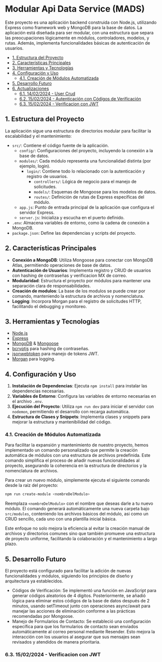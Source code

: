 # Modular Api Data Service (MADS)


Este proyecto es una aplicación backend construida con Node.js, utilizando Express como framework web y MongoDB para la base de datos. La aplicación está diseñada para ser modular, con una estructura que separa las preocupaciones lógicamente en módulos, controladores, modelos, y rutas. Además, implementa funcionalidades básicas de autenticación de usuarios.

<!-- TOC tocDepth:2..3 chapterDepth:2..6 -->

-   [1. Estructura del Proyecto](#1-estructura-del-proyecto)
-   [2. Características Principales](#2-características-principales)
-   [3. Herramientas y Tecnologías](#3-herramientas-y-tecnologías)
-   [4. Configuración y Uso](#4-configuración-y-uso)
    -   [4.1. Creación de Módulos Automatizada](#41-creación-de-módulos-automatizada)
-   [5. Desarrollo Futuro](#5-desarrollo-futuro)
-   [6. Actualizaciones](#6-actualizaciones)
    -   [6.1. 14/02/2024 - User Crud](#61-14022024---user-crud)
    -   [6.2. 15/02/2024 - Autenticación con Códigos de Verificación](#62-15022024---autenticación-con-códigos-de-verificación)
    -   [6.3. 15/02/2024 - Verificacion con JWT](#63-15022024---verificacion-con-jwt)

<!-- /TOC -->

## 1. Estructura del Proyecto

La aplicación sigue una estructura de directorios modular para facilitar la escalabilidad y el mantenimiento:

-   `src/`: Contiene el código fuente de la aplicación.
    -   `config/`: Configuraciones del proyecto, incluyendo la conexión a la base de datos.
    -   `modules/`: Cada módulo representa una funcionalidad distinta (por ejemplo, login).
        -   `login/`: Contiene todo lo relacionado con la autenticación y registro de usuarios.
            -   `controllers/`: Lógica de negocio para el manejo de solicitudes.
            -   `models/`: Esquemas de Mongoose para los modelos de datos.
            -   `routes/`: Definición de rutas de Express específicas del módulo.
    -   `app.js`: Punto de entrada principal de la aplicación que configura el servidor Express.
    -   `server.js`: Inicializa y escucha en el puerto definido.
-   `.env`: Almacena variables de entorno, como la cadena de conexión a MongoDB.
-   `package.json`: Define las dependencias y scripts del proyecto.

## 2. Características Principales

-   **Conexión a MongoDB**: Utiliza Mongoose para conectar con MongoDB Atlas, permitiendo operaciones de base de datos.
-   **Autenticación de Usuarios**: Implementa registro y CRUD de usuarios con hashing de contraseñas y verificacion MX de correo.
-   **Modularidad**: Estructura el proyecto por módulos para mantener una separación clara de responsabilidades.
-   **Creación de modulos**: La base de los modulos se puede crear por comando, manteniendo la estructura de archivos y nomenclatura.
-   **Logging**: Incorpora Morgan para el registro de solicitudes HTTP, facilitando el debugging y monitoreo.

## 3. Herramientas y Tecnologías

-   [Node.js](https://nodejs.org/)
-   [Express](http://expressjs.com/)
-   [MongoDB](https://www.mongodb.com/) & [Mongoose](https://mongoosejs.com/)
-   [bcryptjs](https://www.npmjs.com/package/bcryptjs) para hashing de contraseñas.
-   [jsonwebtoken](https://www.npmjs.com/package/jsonwebtoken) para manejo de tokens JWT.
-   [Morgan](https://www.npmjs.com/package/morgan) para logging.

## 4. Configuración y Uso

1. **Instalación de Dependencias**: Ejecuta `npm install` para instalar las dependencias necesarias.
2. **Variables de Entorno**: Configura las variables de entorno necesarias en el archivo `.env`.
3. **Ejecución del Proyecto**: Utiliza `npm run dev` para iniciar el servidor con `nodemon`, permitiendo el desarrollo con recarga automática.
4. **Estructura de Clases y Snippets**: Implementa clases y snippets para mejorar la estructura y mantenibilidad del código.

### 4.1. Creación de Módulos Automatizada

Para facilitar la expansión y mantenimiento de nuestro proyecto, hemos implementado un comando personalizado que permite la creación automática de módulos con una estructura de archivos predefinida. Este comando simplifica el proceso de añadir nuevas funcionalidades al proyecto, asegurando la coherencia en la estructura de directorios y la nomenclatura de archivos.

Para crear un nuevo módulo, simplemente ejecuta el siguiente comando desde la raíz del proyecto:

```bash
npm run create-module <nombreDelModulo>
```

Reemplaza `<nombreDelModulo>` con el nombre que deseas darle a tu nuevo módulo. El comando generará automáticamente una nueva carpeta bajo `src/modules`, conteniendo los archivos básicos del módulo, asi como un CRUD sencillo, cada uno con una plantilla inicial básica.

Este enfoque no solo mejora la eficiencia al evitar la creación manual de archivos y directorios comunes sino que también promueve una estructura de proyecto uniforme, facilitando la colaboración y el mantenimiento a largo plazo.

## 5. Desarrollo Futuro

El proyecto está configurado para facilitar la adición de nuevas funcionalidades y módulos, siguiendo los principios de diseño y arquitectura ya establecidos.


-   Códigos de Verificación: Se implementó una función en JavaScript para generar códigos aleatorios de 4 dígitos. Posteriormente, se añadió lógica para eliminar estos códigos de la base de datos después de 2 minutos, usando setTimeout junto con operaciones async/await para manejar las acciones de eliminación conforme a las prácticas recomendadas por Mongoose.
-   Manejo de Formularios de Contacto: Se estableció una configuración específica para que los formularios de contacto sean enviados automáticamente al correo personal mediante Resender. Esto mejora la interacción con los usuarios al asegurar que sus mensajes sean revisados y atendidos de manera prioritaria.

### 6.3. 15/02/2024 - Verificacion con JWT
